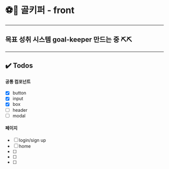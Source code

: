 
# ⚽🥅 골키퍼 - front
---
## 목표 성취 시스템 goal-keeper 만드는 중 ⛏️⛏️
---

## ✔️ Todos

#### 공통 컴포넌트

- [x] button 
- [x] input 
- [x] box 
- [ ] header 
- [ ] modal

#### 페이지

- [ ] login/sign up 
- [ ] home
- [ ]  
- [ ] 
- [ ] 
